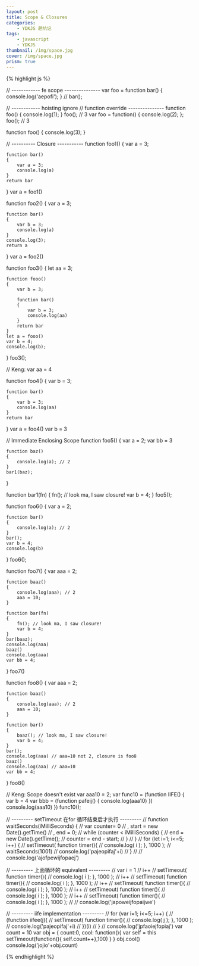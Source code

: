 ```yaml
---
layout: post
title: Scope & Closures 
categories: 
    - YDKJS 趟坑记
tags: 
    - javascript
    - YDKJS
thumbnail: /img/space.jpg
cover: /img/space.jpg
prism: true
---
```


{% highlight js %}

// ------------ fe scope ---------------
var foo = function bar()
    {
        console.log('aepofi');
    }
    // bar();

// ------------ hoisting ignore
// function override ---------------
function foo()
{
    console.log(1);
}
foo(); // 3
var foo = function()
{
    console.log(2);
};
foo(); // 3

function foo()
{
    console.log(3);
}

// ---------- Closure -----------
function foo1()
{
    var a = 3;

    function bar()
    {
        var a = 3;
        console.log(a)
    }
    return bar
}
var a = foo1()

function foo2()
{
    var a = 3;

    function bar()
    {
        var b = 3;
        console.log(a)
    }
    console.log(3);
    return a
}
var a = foo2()

function foo3()
{
    let aa = 3;

    function fooo()
    {
        var b = 3;

        function bar()
        {
            var b = 3;
            console.log(aa)
        }
        return bar
    }
    let a = fooo()
    var b = 4;
    console.log(b);
}
foo3();

// Keng:
var aa = 4

function foo4()
{
    var b = 3;

    function bar()
    {
        var b = 3;
        console.log(aa)
    }
    return bar
}
var a = foo4()
var b = 3

// Immediate Enclosing Scope
function foo5()
{
    var a = 2;
    var bb = 3

    function baz()
    {
        console.log(a); // 2
    }
    bar1(baz);
}

function bar1(fn)
{
    fn(); // look ma, I saw closure!
    var b = 4;
}
foo5();

function foo6()
{
    var a = 2;

    function bar()
    {
        console.log(a); // 2
    }
    bar();
    var b = 4;
    console.log(b)
}
foo6();

function foo7()
{
    var aaa = 2;

    function baaz()
    {
        console.log(aaa); // 2
        aaa = 10;
    }

    function bar(fn)
    {
        fn(); // look ma, I saw closure!
        var b = 4;
    }
    bar(baaz);
    console.log(aaa)
    baaz()
    console.log(aaa)
    var bb = 4;
}
foo7()

function foo8()
{
    var aaa = 2;

    function baaz()
    {
        console.log(aaa); // 2
        aaa = 10;
    }

    function bar()
    {
        baaz(); // look ma, I saw closure!
        var b = 4;
    }
    bar();
    console.log(aaa) // aaa=10 not 2, closure is foo8
    baaz()
    console.log(aaa) // aaa=10
    var bb = 4;
}
foo8()

// Keng: Scope doesn't exist
var aaa10 = 2;
var func10 = (function IIFE()
{
    var b = 4
    var bbb = (function pafeij()
    {
        console.log(aaa10)
    })
    console.log(aaa10)
})
func10();

// --------- setTimeout 在for 循环结束后才执行 ---------
// function waitSeconds(iMilliSeconds) {
//     var counter= 0
//         , start = new Date().getTime()
//         , end = 0;
//     while (counter < iMilliSeconds) {
//         end = new Date().getTime();
//         counter = end - start;
//     }
// }
// for (let i=1; i<=5; i++) {
//      setTimeout( function timer(){
//          console.log( i ); }, 1000 );
//      waitSeconds(1001)
//      console.log('pajeopifaj'+i)
// }
//
// console.log('ajofpewijfopaej')

// --------- 上面循环的 equivalent ---------
// var i = 1
// i++
// setTimeout( function timer(){
//     console.log( i ); }, 1000 );
// i++
// setTimeout( function timer(){
//     console.log( i ); }, 1000 );
// i++
// setTimeout( function timer(){
//     console.log( i ); }, 1000 );
// i++
// setTimeout( function timer(){
//     console.log( i ); }, 1000 );
// i++
// setTimeout( function timer(){
//     console.log( i ); }, 1000 );
//
// console.log('japoweijfopaijwe')

// --------- iife implementation ---------
// for (var i=1; i<=5; i++) {
//     (function iifee(j){
//         setTimeout( function timer(){
//             console.log( j ); }, 1000 );
//         console.log('pajeopifaj'+i)
//     })(i)
// }
// console.log('jpfaoiejfopiaj')
var count = 10
var obj = {
    count:0,
    cool: function(){
        var self = this
        setTimeout(function(){
            self.count++},100)
    }
}
obj.cool()
console.log('jojio'+obj.count)

{% endhighlight %}

